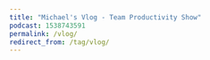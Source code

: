 ```yaml
---
title: "Michael's Vlog - Team Productivity Show"
podcast: 1538743591
permalink: /vlog/
redirect_from: /tag/vlog/
---
```

